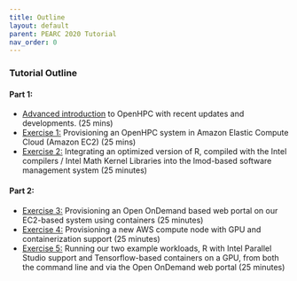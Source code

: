 ```yaml
---
title: Outline
layout: default
parent: PEARC 2020 Tutorial
nav_order: 0
---
```


### Tutorial Outline

#### Part 1:
* [Advanced introduction](/introduction) to OpenHPC with recent updates and developments. (25 mins)
* [Exercise 1:](/exercise-1) Provisioning an OpenHPC system in Amazon Elastic Compute Cloud (Amazon EC2) (25 mins)
* [Exercise 2:](/exercise-2) Integrating an optimized version of R, compiled with the Intel compilers / Intel Math Kernel Libraries into the lmod-based software management system (25 minutes)

#### Part 2:
* [Exercise 3:](/exercise-3) Provisioning an Open OnDemand based web portal on our EC2-based system using containers (25 minutes)
* [Exercise 4:](/exercise-4) Provisioning a new AWS compute node with GPU and containerization support (25 minutes)
* [Exercise 5:](/exercise-5) Running our two example workloads, R with Intel Parallel Studio support and Tensorflow-based containers on a GPU, from both the command line and via the Open OnDemand web portal (25 minutes)


